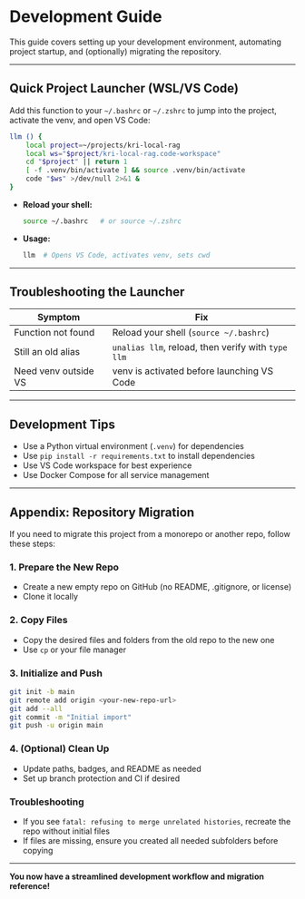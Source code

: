 # Development Guide

This guide covers setting up your development environment, automating project startup, and (optionally) migrating the repository.

---

## Quick Project Launcher (WSL/VS Code)

Add this function to your `~/.bashrc` or `~/.zshrc` to jump into the project, activate the venv, and open VS Code:

```bash
llm () {
    local project=~/projects/kri-local-rag
    local ws="$project/kri-local-rag.code-workspace"
    cd "$project" || return 1
    [ -f .venv/bin/activate ] && source .venv/bin/activate
    code "$ws" >/dev/null 2>&1 &
}
```

- **Reload your shell:**
  ```bash
  source ~/.bashrc   # or source ~/.zshrc
  ```
- **Usage:**
  ```bash
  llm  # Opens VS Code, activates venv, sets cwd
  ```

---

## Troubleshooting the Launcher

| Symptom                | Fix                                                      |
|------------------------|----------------------------------------------------------|
| Function not found     | Reload your shell (`source ~/.bashrc`)                   |
| Still an old alias     | `unalias llm`, reload, then verify with `type llm`       |
| Need venv outside VS   | venv is activated before launching VS Code               |

---

## Development Tips

- Use a Python virtual environment (`.venv`) for dependencies
- Use `pip install -r requirements.txt` to install dependencies
- Use VS Code workspace for best experience
- Use Docker Compose for all service management

---

## Appendix: Repository Migration

If you need to migrate this project from a monorepo or another repo, follow these steps:

### 1. Prepare the New Repo
- Create a new empty repo on GitHub (no README, .gitignore, or license)
- Clone it locally

### 2. Copy Files
- Copy the desired files and folders from the old repo to the new one
- Use `cp` or your file manager

### 3. Initialize and Push
```bash
git init -b main
git remote add origin <your-new-repo-url>
git add --all
git commit -m "Initial import"
git push -u origin main
```

### 4. (Optional) Clean Up
- Update paths, badges, and README as needed
- Set up branch protection and CI if desired

### Troubleshooting
- If you see `fatal: refusing to merge unrelated histories`, recreate the repo without initial files
- If files are missing, ensure you created all needed subfolders before copying

---

**You now have a streamlined development workflow and migration reference!** 